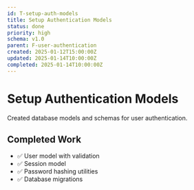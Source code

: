 ```yaml
---
id: T-setup-auth-models
title: Setup Authentication Models
status: done
priority: high
schema: v1.0
parent: F-user-authentication
created: 2025-01-12T15:00:00Z
updated: 2025-01-14T10:00:00Z
completed: 2025-01-14T10:00:00Z
---
```


# Setup Authentication Models

Created database models and schemas for user authentication.

## Completed Work

- ✅ User model with validation
- ✅ Session model
- ✅ Password hashing utilities
- ✅ Database migrations
